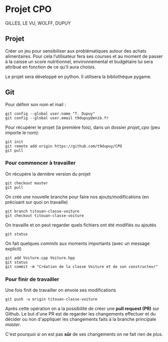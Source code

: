 # Projet CPO

GILLES, LE VU, WOLFF, DUPUY

## Projet

Créer un jeu pour sensibiliser aux problématiques autour des achats alimentaires.
Pour cela l’utilisateur fera ses courses et au moment de passer à la caisse un score
nutritionnel, environnemental et budgétaire lui sera attribué en fonction de ce qu’il
aura choisis.

Le projet sera développé en python. Il utilisera la bibliothèque pygame.

## Git

Pour définir son nom et mail :
```
git config --global user.name "T. Dupuy"
git config --global user.email t9dupuy@enib.fr
```

Pour récupérer le projet (la première fois), dans un dossier *projet_cpo* (peu importe le nom):
```
git init
git remote add origin https://github.com/t9dupuy/CPO
git pull
```

### Pour commencer à travailler

On récupère la dernière version du projet

```
git checkout master
git pull
```

On créé une nouvelle branche pour faire nos ajouts/modifications (en précisant sur quoi on travaille)
```
git branch titouan-classe-voiture
git checkout titouan-classe-voiture
```

On travaille et on peut regarder quels fichiers ont été modifiés ou ajoutés
```
git status
```

On fait quelques *commits* aux moments importants (avec un message explicit)
```
git add Voiture.cpp Voiture.hpp
git status
git commit -m "Création de la classe Voiture et de son constructeur"
```

### Pour finir de travailler

Une fois finit de travailler on envoie ses modifications
```
git push -u origin titouan-classe-voiture
```

Après cette opération on a la possibilité de créer une **pull request (PR)** sur Github.
Le but d'une PR est de regarder les changements effectuer et du décider ou non d'appliquer les changements faits à la branche principale *master*.

C'est pourquoi si on est pas **sûr** de ses changements on ne fait rien de plus.

